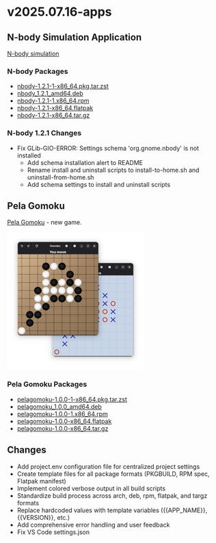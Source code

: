 # v2025.07.16-apps

## N-body Simulation Application

[N-body simulation](/apps/N-body/README.md)

### N-body Packages

- [nbody-1.2.1-1-x86_64.pkg.tar.zst](https://github.com/czirok/apps/releases/download/v2025.07.16-apps/nbody-1.2.1-1-x86_64.pkg.tar.zst)
- [nbody_1.2.1_amd64.deb](https://github.com/czirok/apps/releases/download/v2025.07.16-apps/nbody_1.2.1_amd64.deb)
- [nbody-1.2.1-1.x86_64.rpm](https://github.com/czirok/apps/releases/download/v2025.07.16-apps/nbody-1.2.1-1.x86_64.rpm)
- [nbody-1.2.1-x86_64.flatpak](https://github.com/czirok/apps/releases/download/v2025.07.16-apps/nbody-1.2.1-x86_64.flatpak)
- [nbody-1.2.1-x86_64.tar.gz](https://github.com/czirok/apps/releases/download/v2025.07.16-apps/nbody-1.2.1-x86_64.tar.gz)

### N-body 1.2.1 Changes

- Fix GLib-GIO-ERROR: Settings schema 'org.gnome.nbody' is not installed
  - Add schema installation alert to README
  - Rename install and uninstall scripts to install-to-home.sh and uninstall-from-home.sh
  - Add schema settings to install and uninstall scripts

## Pela Gomoku

[Pela Gomoku](/apps/Gomoku/README.md) - new game.

![Gomoku game](/apps/Gomoku/gomoku.png)

### Pela Gomoku Packages

- [pelagomoku-1.0.0-1-x86_64.pkg.tar.zst](https://github.com/czirok/apps/releases/download/v2025.07.16-apps/pelagomoku-1.0.0-1-x86_64.pkg.tar.zst)
- [pelagomoku_1.0.0_amd64.deb](https://github.com/czirok/apps/releases/download/v2025.07.16-apps/pelagomoku_1.0.0_amd64.deb)
- [pelagomoku-1.0.0-1.x86_64.rpm](https://github.com/czirok/apps/releases/download/v2025.07.16-apps/pelagomoku-1.0.0-1.x86_64.rpm)
- [pelagomoku-1.0.0-x86_64.flatpak](https://github.com/czirok/apps/releases/download/v2025.07.16-apps/pelagomoku-1.0.0-x86_64.flatpak)
- [pelagomoku-1.0.0-x86_64.tar.gz](https://github.com/czirok/apps/releases/download/v2025.07.16-apps/pelagomoku-1.0.0-x86_64.tar.gz)

## Changes

- Add project.env configuration file for centralized project settings
- Create template files for all package formats (PKGBUILD, RPM spec, Flatpak manifest)
- Implement colored verbose output in all build scripts
- Standardize build process across arch, deb, rpm, flatpak, and targz formats
- Replace hardcoded values with template variables ({{APP_NAME}}, {{VERSION}}, etc.)
- Add comprehensive error handling and user feedback
- Fix VS Code settings.json

